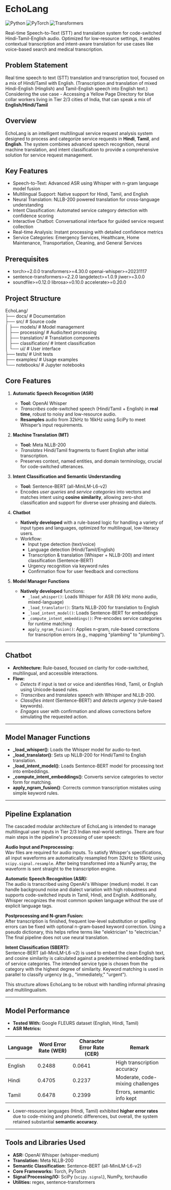 # EchoLang

![Python](https://img.shields.io/badge/Python-3.7%2B-blue)
![PyTorch](https://img.shields.io/badge/PyTorch-2.0%2B-red)
![Transformers](https://img.shields.io/badge/Transformers-4.30%2B-orange)

Real-time Speech-to-Text (STT) and translation system for code-switched Hindi-Tamil-English audio. Optimized for low-resource settings, it enables contextual transcription and intent-aware translation for use cases like voice-based search and medical transcription.

## Problem Statement
Real time speech to text (STT) translation and transcription tool, focused on a mix of Hindi/Tamil with English. (Transcription and translation of mixed Hindi-English (Hinglish) and Tamil-English speech into English text.)
Considering the use case - Accessing a Yellow Page Directory for blue collar workers living in Tier 2/3 cities of India, that can speak a mix of **English/Hindi/Tamil**

## Overview

EchoLang is an intelligent multilingual service request analysis system designed to process and categorize service requests in **Hindi**, **Tamil**, and **English**. The system combines advanced speech recognition, neural machine translation, and intent classification to provide a comprehensive solution for service request management.

## Key Features

- Speech-to-Text: Advanced ASR using Whisper with n-gram language model fusion
- Multilingual Support: Native support for Hindi, Tamil, and English
- Neural Translation: NLLB-200 powered translation for cross-language understanding
- Intent Classification: Automated service category detection with confidence scoring
- Interactive Chatbot: Conversational interface for guided service request collection
- Real-time Analysis: Instant processing with detailed confidence metrics
- Service Categories: Emergency Services, Healthcare, Home Maintenance, Transportation, Cleaning, and General Services

## Prerequisites
- torch>=2.0.0 transformers>=4.30.0 openai-whisper>=20231117
- sentence-transformers>=2.2.0 langdetect>=1.0.9 jiwer>=3.0.0
- soundfile>=0.12.0 librosa>=0.10.0 accelerate>=0.20.0

## Project Structure
  EchoLang/  
  ├── docs/ # Documentation  
  ├── src/ # Source code  
  │ ├── models/ # Model management  
  │ ├── processing/ # Audio/text processing  
  │ ├── translation/ # Translation components  
  │ ├── classification/ # Intent classification  
  │ └── ui/ # User interface  
  ├── tests/ # Unit tests  
  ├── examples/ # Usage examples  
  └── notebooks/ # Jupyter notebooks  

## Core Features

1. **Automatic Speech Recognition (ASR)**
   - **Tool:** OpenAI Whisper  
   - *Transcribes* code-switched speech (Hindi/Tamil + English) in **real time**, robust to noisy and low-resource audio.
   - **Resamples** audio from 32kHz to 16kHz using SciPy to meet Whisper’s input requirements.

2. **Machine Translation (MT)**
   - **Tool:** Meta NLLB-200  
   - *Translates* Hindi/Tamil fragments to fluent English after initial transcription.
   - Preserves context, named entities, and domain terminology, crucial for code-switched utterances.

3. **Intent Classification and Semantic Understanding**
   - **Tool:** Sentence-BERT (all-MiniLM-L6-v2)
   - Encodes *user queries* and *service categories* into vectors and matches intent using **cosine similarity**, allowing zero-shot classification and support for diverse user phrasing and dialects.

4. **Chatbot**
   - **Natively developed** with a rule-based logic for handling a variety of input types and languages, optimized for multilingual, low-literacy users.
   - Workflow:
     - Input type detection (text/voice)
     - Language detection (Hindi/Tamil/English)
     - Transcription & translation (Whisper + NLLB-200) and intent classification (Sentence-BERT)
     - Urgency recognition via keyword rules
     - Confirmation flow for user feedback and corrections

5. **Model Manager Functions**
   - **Natively developed** functions:
     - `_load_whisper()`: Loads Whisper for ASR (16 kHz mono audio, mixed-language)
     - `_load_translator()`: Starts NLLB-200 for translation to English
     - `_load_intent_model()`: Loads Sentence-BERT for embeddings
     - `_compute_intent_embeddings()`: Pre-encodes service categories for runtime matching
     - `apply_ngram_fusion()`: Applies n-gram, rule-based corrections for transcription errors (e.g., mapping "plambing" to "plumbing").

---

## Chatbot

- **Architecture:** Rule-based, focused on clarity for code-switched, multilingual, and accessible interactions.
- **Flow:**
  - *Detects* if input is text or voice and identifies Hindi, Tamil, or English using Unicode-based rules.
  - *Transcribes* and *translates* speech with Whisper and NLLB-200.
  - *Classifies intent* (Sentence-BERT) and *detects urgency* (rule-based keywords).
  - *Engages* user with confirmation and allows corrections before simulating the requested action.

---

## Model Manager Functions

- **_load_whisper()**: Loads the Whisper model for audio-to-text.
- **_load_translator()**: Sets up NLLB-200 for Hindi/Tamil to English translation.
- **_load_intent_model()**: Loads Sentence-BERT model for processing text into embeddings.
- **_compute_intent_embeddings()**: Converts service categories to vector form for matching.
- **apply_ngram_fusion()**: Corrects common transcription mistakes using simple keyword rules.

---

## Pipeline Explanation

The cascaded modular architecture of EchoLang is intended to manage multilingual user inputs in Tier 2/3 Indian real-world settings. There are four main steps in the pipeline's processing of user speech:

**Audio Input and Preprocessing:**  
Wav files are required for audio inputs. To satisfy Whisper's specifications, all input waveforms are automatically resampled from 32kHz to 16kHz using `scipy.signal.resample`. After being transformed into a NumPy array, the waveform is sent straight to the transcription engine.

**Automatic Speech Recognition (ASR):**  
The audio is transcribed using OpenAI's Whisper (medium) model. It can handle background noise and dialect variation with high robustness and supports code-switched inputs in Tamil, Hindi, and English. Additionally, Whisper recognizes the most common spoken language without the use of explicit language tags.

**Postprocessing and N-gram Fusion:**  
After transcription is finished, frequent low-level substitution or spelling errors can be fixed with optional n-gram-based keyword correction. Using a pseudo dictionary, this helps refine terms like "elektrician" to "electrician." The final pipeline does not use neural translation.

**Intent Classification (SBERT):**  
Sentence-BERT (all-MiniLM-L6-v2) is used to embed the clean English text, and cosine similarity is calculated against a predetermined embedding bank of service categories. The intended service type is chosen from the category with the highest degree of similarity. Keyword matching is used in parallel to classify urgency (e.g., "immediately," "urgent").

This structure allows EchoLang to be robust with handling informal phrasing and multilingualism.

---

## Model Performance

- **Tested With:** Google FLEURS dataset (English, Hindi, Tamil)
- **ASR Metrics:**

| Language | Word Error Rate (WER) | Character Error Rate (CER) | Remark                          |
|----------|----------------------|----------------------------|----------------------------------|
| English  | 0.2488               | 0.0641                     | High transcription accuracy      |
| Hindi    | 0.4705               | 0.2237                     | Moderate, code-mixing challenges |
| Tamil    | 0.6478               | 0.2399                     | Errors, semantic info kept       |

- Lower-resource languages (Hindi, Tamil) exhibited **higher error rates** due to code-mixing and phonetic differences, but overall, the system retained substantial **semantic accuracy**.

---

## Tools and Libraries Used

- **ASR:** OpenAI Whisper (whisper-medium)
- **Translation:** Meta NLLB-200
- **Semantic Classification:** Sentence-BERT (all-MiniLM-L6-v2)
- **Core Frameworks:** Torch, PyTorch
- **Signal Processing/IO:** SciPy (`scipy.signal`), NumPy, torchaudio
- **Utilities:** regex, sentence-transformers
